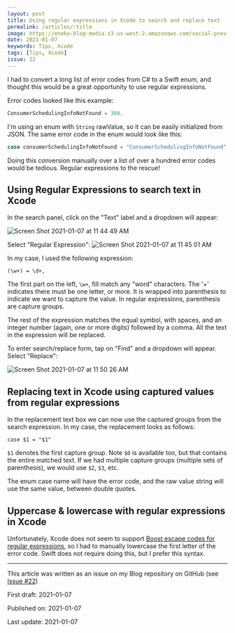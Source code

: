 ```yaml
---
layout: post
title: Using regular expressions in Xcode to search and replace text
permalink: /articles/:title
image: https://eneko-blog-media.s3-us-west-2.amazonaws.com/social-preview/issue-22.png
date: 2021-01-07
keywords: Tips, Xcode
tags: [Tips, Xcode]
issue: 22
---
```


I had to convert a long list of error codes from C# to a Swift enum, and thought this would be a great opportunity to use regular expressions.

Error codes looked like this example:
```C#
ConsumerSchedulingInfoNotFound = 304,
```

I'm using an enum with `String` rawValue, so it can be easily initialized from JSON. The same error code in the enum would look like this:
```swift
case consumerSchedulingInfoNotFound = "ConsumerSchedulingInfoNotFound"
```

Doing this conversion manually over a list of over a hundred error codes would be tedious. Regular expressions to the rescue!

## Using Regular Expressions to search text in Xcode

In the search panel, click on the "Text" label and a dropdown will appear:

![Screen Shot 2021-01-07 at 11 44 49 AM](https://user-images.githubusercontent.com/32922/103937671-f26a9d80-50dd-11eb-80bf-e4ddfbe43c07.png)

Select "Regular Expression":
![Screen Shot 2021-01-07 at 11 45 01 AM](https://user-images.githubusercontent.com/32922/103937689-fac2d880-50dd-11eb-8be6-a43cefdd27e3.png)

In my case, I used the following expression:

```regex
(\w+) = \d+,
```

The first part on the left, `\w+`, fill match any "word" characters. The '+' indicates there must be one letter, or more. It is wrapped into parenthesis to indicate we want to capture the value. In regular expressions, parenthesis are capture groups.

The rest of the expression matches the equal symbol, with spaces, and an integer number (again, one or more digits) followed by a comma. All the text in the expression will be replaced.

To enter search/replace form, tap on "Find" and a dropdown will appear. Select "Replace":

![Screen Shot 2021-01-07 at 11 50 26 AM](https://user-images.githubusercontent.com/32922/103938086-92282b80-50de-11eb-87b0-645a1db9553a.png)

## Replacing text in Xcode using captured values from regular expressions

In the replacement text box we can now use the captured groups from the search expression. In my case, the replacement looks as follows:

```
case $1 = "$1"
```

`$1` denotes the first capture group. Note `$0` is available too, but that contains the entire matched text. If we had multiple capture groups (multiple sets of parenthesis), we would use `$2`, `$3`, etc.

The enum case name will have the error code, and the raw value string will use the same value, between double quotes.

## Uppercase & lowercase with regular expressions in Xcode

Unfortunately, Xcode does not seem to support [Boost escape codes for regular expressions](https://www.boost.org/doc/libs/1_44_0/libs/regex/doc/html/boost_regex/format/perl_format.html), so I had to manually lowercase the first letter of the error code. Swift does not require doing this, but I prefer this syntax.


---

<div class="post-closure">
    <p>This article was written as an issue on my Blog repository on GitHub (see <a target="_blank" href="https://github.com/eneko/Blog/issues/22">Issue #22</a>)</p>
    <p>First draft: 2021-01-07</p>
    <p>Published on: 2021-01-07</p>
    <p>Last update: 2021-01-07</p>
</div>